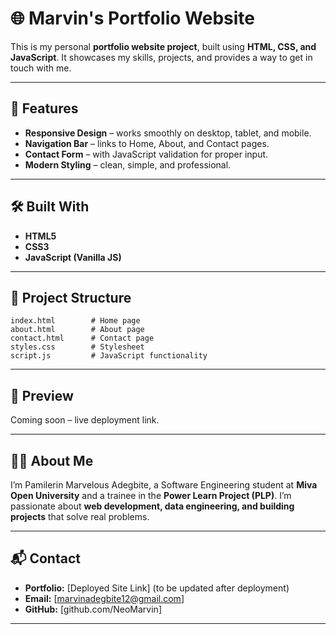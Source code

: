 # 🌐 Marvin's Portfolio Website

This is my personal **portfolio website project**, built using **HTML, CSS, and JavaScript**.
It showcases my skills, projects, and provides a way to get in touch with me.

---

## 🚀 Features

* **Responsive Design** – works smoothly on desktop, tablet, and mobile.
* **Navigation Bar** – links to Home, About, and Contact pages.
* **Contact Form** – with JavaScript validation for proper input.
* **Modern Styling** – clean, simple, and professional.

---

## 🛠️ Built With

* **HTML5**
* **CSS3**
* **JavaScript (Vanilla JS)**

---

## 📂 Project Structure

```
index.html        # Home page
about.html        # About page
contact.html      # Contact page
styles.css        # Stylesheet
script.js         # JavaScript functionality
```

---

## 📸 Preview

Coming soon – live deployment link.

---

## 👨‍💻 About Me

I’m Pamilerin Marvelous Adegbite, a Software Engineering student at **Miva Open University** and a trainee in the **Power Learn Project (PLP)**.
I’m passionate about **web development, data engineering, and building projects** that solve real problems.

---

## 📬 Contact

* **Portfolio:** \[Deployed Site Link] (to be updated after deployment)
* **Email:** [marvinadegbite12@gmail.com]
* **GitHub:** \[github.com/NeoMarvin]

---
